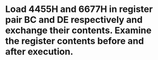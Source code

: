 # Load 4455H and 6677H in register pair BC and DE respectively and exchange their contents. Examine the register contents before and after execution.
